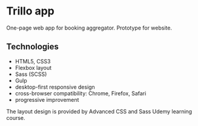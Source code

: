 # Trillo app

One-page web app for booking aggregator.
Prototype for website.

## Technologies

- HTML5, CSS3
- Flexbox layout
- Sass (SCSS)
- Gulp
- desktop-first responsive design
- cross-browser compatibility: Chrome, Firefox, Safari
- progressive improvement

The layout design is provided by Advanced CSS and Sass Udemy learning course.

